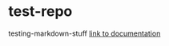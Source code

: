 # test-repo
testing-markdown-stuff
[link to documentation](DOCS.md)

[//]: # (test-comment - this works
but does this)
